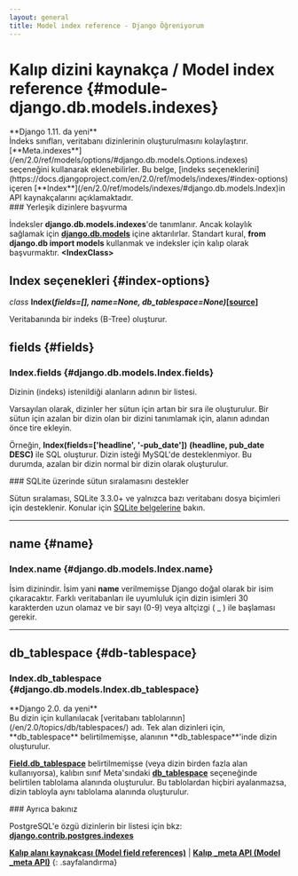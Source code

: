 ```yaml
---
layout: general
title: Model index reference - Django Öğreniyorum
---
```

# Kalıp dizini kaynakça / Model index reference {#module-django&#46;db&#46;models&#46;indexes}

<div data-bilget="varsayılan" markdown="1">
**Django 1.11. da yeni**
</div>
İndeks sınıfları, veritabanı dizinlerinin oluşturulmasını kolaylaştırır. [**Meta.indexes**](/en/2.0/ref/models/options/#django.db.models.Options.indexes) seçeneğini kullanarak eklenebilirler. Bu belge, [indeks seçeneklerini](https://docs.djangoproject.com/en/2.0/ref/models/indexes/#index-options) içeren [**Index**](/en/2.0/ref/models/indexes/#django.db.models.Index)in API kaynakçalarını açıklamaktadır.

<div data-bilget="genel" markdown="1">
### Yerleşik dizinlere başvurma

İndeksler **django.db.models.indexes**'de tanımlanır. Ancak kolaylık sağlamak için [**django.db.models**](/en/2.0/topics/db/models/#module-django.db.models) içine aktarılırlar. Standart kural, **from django.db import models** kullanmak ve indeksler için kalıp olarak başvurmaktır. **&lt;IndexClass&gt;**
</div>

## **Index** seçenekleri {#index-options}

*class* **Index(*fields=[], name=None, db_tablespace=None)*[[source]](https://docs.djangoproject.com/en/2.0/_modules/django/db/models/indexes/#Index)**

Veritabanında  bir indeks (B-Tree) oluşturur.

## **fields** {#fields}

### Index.fields {#django&#46;db&#46;models&#46;Index&#46;fields}

Dizinin (indeks) istenildiği alanların adının bir listesi.

Varsayılan olarak, dizinler her sütun için artan bir sıra ile oluşturulur. Bir sütun için azalan bir dizin olan bir dizini tanımlamak için, alanın adından önce tire ekleyin.

Örneğin, **Index(fields=['headline', '-pub_date'])** **(headline, pub_date DESC)** ile SQL oluşturur. Dizin isteği MySQL'de desteklenmiyor. Bu durumda, azalan bir dizin normal bir dizin olarak oluşturulur.

<div data-bilget="genel" markdown="1">
### SQLite üzerinde sütun sıralamasını destekler

Sütun sıralaması, SQLite 3.3.0+ ve yalnızca bazı veritabanı dosya biçimleri için desteklenir. Konular için [SQLite belgelerine](https://www.sqlite.org/lang_createindex.html) bakın.
</div>

<hr>

## **name** {#name}

### **Index.name** {#django&#46;db&#46;models&#46;Index&#46;name}

İsim dizinindir. İsim yani **name** verilmemişse Django doğal olarak bir isim çıkaracaktır. Farklı veritabanları ile uyumluluk için dizin isimleri 30 karakterden uzun olamaz ve bir sayı (0-9) veya altçizgi ( _ ) ile başlaması gerekir.

<hr>

## **db_tablespace** {#db-tablespace}

### **Index.db_tablespace** {#django&#46;db&#46;models&#46;Index&#46;db_tablespace}
<div data-bilget="varsayılan" markdown="1">
**Django 2.0. da yeni**
</div>
Bu dizin için kullanılacak [veritabanı tablolarının](/en/2.0/topics/db/tablespaces/) adı. Tek alan dizinleri için, **db_tablespace** belirtilmemişse, alanının **db_tablespace**'inde dizin  oluşturulur.

[**Field.db_tablespace**](/en/2.0/ref/models/fields/#django.db.models.Field.db_tablespace) belirtilmemişse (veya dizin birden fazla alan kullanıyorsa), kalıbın sınıf Meta'sındaki [**db_tablespace**](/en/2.0/ref/models/options/#django.db.models.Options.db_tablespace) seçeneğinde belirtilen tablolama alanında oluşturulur. Bu tablolardan hiçbiri ayalanmazsa, dizin tabloyla aynı tablolama alanında oluşturulur.

<div data-bilget="genel" markdown="1">
### Ayrıca bakınız

PostgreSQL'e özgü dizinlerin bir listesi için bkz: [**django.contrib.postgres.indexes**](/en/2.0/ref/contrib/postgres/indexes/#module-django.contrib.postgres.indexes)
</div>

[**Kalıp alanı kaynakçası (Model field references)**](/en/2.0/ref/models/fields/) | [**Kalıp _meta API (Model _meta API)**](/en/2.0/ref/models/meta/)
{: .sayfalandırma}
